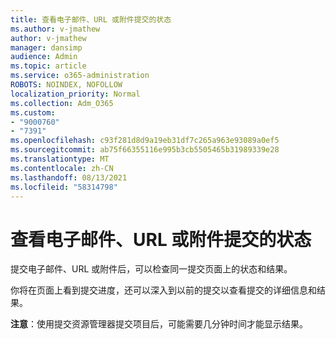 ```yaml
---
title: 查看电子邮件、URL 或附件提交的状态
ms.author: v-jmathew
author: v-jmathew
manager: dansimp
audience: Admin
ms.topic: article
ms.service: o365-administration
ROBOTS: NOINDEX, NOFOLLOW
localization_priority: Normal
ms.collection: Adm_O365
ms.custom:
- "9000760"
- "7391"
ms.openlocfilehash: c93f281d8d9a19eb31df7c265a963e93089a0ef5
ms.sourcegitcommit: ab75f66355116e995b3cb5505465b31989339e28
ms.translationtype: MT
ms.contentlocale: zh-CN
ms.lasthandoff: 08/13/2021
ms.locfileid: "58314798"
---
```

# <a name="review-the-status-of-an-email-url-or-attachment-submission"></a>查看电子邮件、URL 或附件提交的状态

提交电子邮件、URL 或附件后，可以检查同一提交页面上的状态和结果。

你将在页面上看到提交进度，还可以深入到以前的提交以查看提交的详细信息和结果。

**注意**：使用提交资源管理器提交项目后，可能需要几分钟时间才能显示结果。
